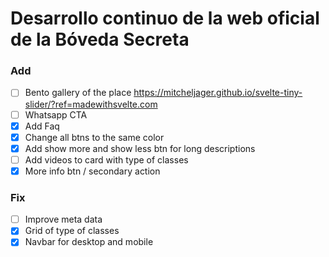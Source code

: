 # Desarrollo continuo de la web oficial de la Bóveda Secreta

### Add

- [ ] Bento gallery of the place https://mitcheljager.github.io/svelte-tiny-slider/?ref=madewithsvelte.com
- [ ] Whatsapp CTA
- [x] Add Faq
- [x] Change all btns to the same color
- [x] Add show more and show less btn for long descriptions
- [ ] Add videos to card with type of classes
- [x] More info btn / secondary action

### Fix

- [ ] Improve meta data
- [x] Grid of type of classes
- [x] Navbar for desktop and mobile